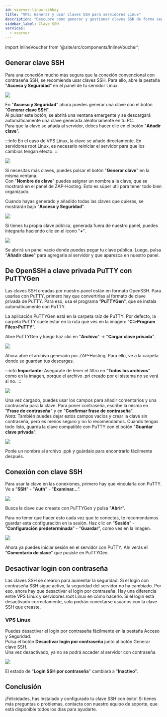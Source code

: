 ```yaml
---
id: vserver-linux-sshkey
title: "VPS: Generar y usar claves SSH para servidores Linux"
description: "Descubre cómo generar y gestionar claves SSH de forma segura para tu servidor Linux y mejorar la seguridad y control de tus conexiones → Aprende más ahora"
sidebar_label: Clave SSH
services:
  - vserver
---
```


import InlineVoucher from '@site/src/components/InlineVoucher';

## Generar clave SSH

Para una conexión mucho más segura que la conexión convencional con contraseña SSH, se recomienda usar claves SSH. Para ello, abre la pestaña "**Acceso y Seguridad**" en el panel de tu servidor Linux.

![](https://screensaver01.zap-hosting.com/index.php/s/wJCtHY44dYiYoqX/preview)

En "**Acceso y Seguridad**" ahora puedes generar una clave con el botón "**Generar clave SSH**".  
Al pulsar este botón, se abrirá una ventana emergente y se descargará automáticamente una clave generada aleatoriamente en tu PC.  
Para que la clave se añada al servidor, debes hacer clic en el botón "**Añadir clave**".

:::info
En el caso de VPS Linux, la clave se añade directamente. En servidores root Linux, es necesario reiniciar el servidor para que los cambios tengan efecto.
:::

<InlineVoucher />

![](https://screensaver01.zap-hosting.com/index.php/s/GsER3sNYWYj8t7y/preview)

Si necesitas más claves, puedes pulsar el botón "**Generar clave**" en la misma ventana.  
Con "**Nombre de clave**" puedes asignar un nombre a la clave, que se mostrará en el panel de ZAP-Hosting. Esto es súper útil para tener todo bien organizado.

Cuando hayas generado y añadido todas las claves que quieras, se mostrarán bajo "**Acceso y Seguridad**".

![](https://screensaver01.zap-hosting.com/index.php/s/5yjACdnpyiw6E97/preview)

Si tienes tu propia clave pública, generada fuera de nuestro panel, puedes integrarla haciendo clic en el icono "**+**".

![](https://screensaver01.zap-hosting.com/index.php/s/H75CCTe5tTonn8y/preview)

Se abrirá un panel vacío donde puedes pegar tu clave pública. Luego, pulsa "**Añadir clave**" para agregarla al servidor y que aparezca en nuestro panel.

## De OpenSSH a clave privada PuTTY con PuTTYGen

Las claves SSH creadas por nuestro panel están en formato OpenSSH. Para usarlas con PuTTY, primero hay que convertirlas al formato de clave privada de PuTTY. Para eso, usa el programa "**PuTTYGen**", que se instala automáticamente con PuTTY.

La aplicación PuTTYGen está en la carpeta raíz de PuTTY. Por defecto, la carpeta PuTTY suele estar en la ruta que ves en la imagen: "**C:>Program Files>PuTTY**".

Abre PuTTYGen y luego haz clic en "**Archivo**" -> "**Cargar clave privada**".

![](https://screensaver01.zap-hosting.com/index.php/s/KNeiG7eWpWateDz/preview)

Ahora abre el archivo generado por ZAP-Hosting. Para ello, ve a la carpeta donde se guardan tus descargas.

:::info
**Importante:** Asegúrate de tener el filtro en "**Todos los archivos**" como en la imagen, porque el archivo .pri creado por el sistema no se verá si no.
:::

![](https://screensaver01.zap-hosting.com/index.php/s/WQfWN264pJPKWYX/preview)

Una vez cargado, puedes usar los campos para añadir comentarios y una contraseña para la clave. Para poner contraseña, escribe la misma en "**Frase de contraseña**" y en "**Confirmar frase de contraseña**".  
*Nota:* También puedes dejar estos campos vacíos y crear la clave sin contraseña, pero es menos seguro y no lo recomendamos. Cuando tengas todo listo, guarda la clave compatible con PuTTY con el botón "**Guardar clave privada**".

![](https://screensaver01.zap-hosting.com/index.php/s/N4dKc86M95yYbtK/preview)

Ponle un nombre al archivo .ppk y guárdalo para encontrarlo fácilmente después.

## Conexión con clave SSH

Para usar la clave en las conexiones, primero hay que vincularla con PuTTY. Ve a "**SSH**" - "**Auth**" - "**Examinar...**".

![](https://screensaver01.zap-hosting.com/index.php/s/3BJ7NaG2AemGSZt/preview)

Busca la clave que creaste con PuTTYGen y pulsa "**Abrir**".

Para no tener que hacer esto cada vez que te conectes, te recomendamos guardar esta configuración en la sesión. Haz clic en "**Sesión**" - "**Configuración predeterminada**" - "**Guardar**", como ves en la imagen.

![](https://screensaver01.zap-hosting.com/index.php/s/zENfY7DBZk85mMa/preview)

Ahora ya puedes iniciar sesión en el servidor con PuTTY. Ahí verás el "**Comentario de clave**" que pusiste en PuTTYGen.

## Desactivar login con contraseña

Las claves SSH se crearon para aumentar la seguridad. Si el login con contraseña SSH sigue activo, la seguridad del servidor no ha cambiado. Por eso, ahora hay que desactivar el login por contraseña. Hay una diferencia entre VPS Linux y servidores root Linux en cómo hacerlo. Si el login está desactivado correctamente, solo podrán conectarse usuarios con la clave SSH que creaste.

### VPS Linux

Puedes desactivar el login por contraseña fácilmente en la pestaña Acceso y Seguridad.  
Pulsa el botón **Desactivar login por contraseña** junto al botón Generar clave SSH.  
Una vez desactivado, ya no se podrá acceder al servidor con contraseña.

![](https://screensaver01.zap-hosting.com/index.php/s/jd9NiypwxgpeMGe/preview)

El estado de "**Login SSH por contraseña**" cambiará a "**Inactivo**".

## Conclusión

¡Felicidades, has instalado y configurado tu clave SSH con éxito! Si tienes más preguntas o problemas, contacta con nuestro equipo de soporte, que está disponible todos los días para ayudarte.

<InlineVoucher />